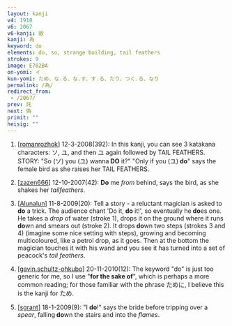 ```yaml
---
layout: kanji
v4: 1918
v6: 2067
v6-kanji: 毀
kanji: 為
keyword: do
elements: do, so, strange building, tail feathers
strokes: 9
image: E782BA
on-yomi: イ
kun-yomi: ため、な.る、な.す、す.る、たり、つく.る、なり
permalink: /為/
redirect_from:
 - /2067/
prev: 託
next: 偽
primit: ""
heisig: ""
---
```


1) [<a href="http://kanji.koohii.com/profile/romanrozhok">romanrozhok</a>] 12-3-2008(392): In this kanji, you can see 3 katakana characters: ソ, ユ, and then ユ again followed by TAIL FEATHERS. STORY: &quot;So (ソ) you (ユ) wanna<strong> DO</strong> it?&quot; &quot;Only if you (ユ)<strong> do</strong>&quot; says the female bird as she raises her TAIL FEATHERS.

2) [<a href="http://kanji.koohii.com/profile/zazen666">zazen666</a>] 12-10-2007(42): <strong>Do</strong> me <em>from</em> behind, says the bird, as she shakes her <em>tailfeathers</em>.

3) [<a href="http://kanji.koohii.com/profile/Alunalun">Alunalun</a>] 11-8-2009(20): Tell a story - a reluctant magician is asked to<strong> do</strong> a trick. The audience chant &#039;Do it,<strong> do</strong> it!&#039;, so eventually he<strong> do</strong>es one. He takes a <em>drop</em> of water (stroke 1), drops it on the ground where it runs<strong> do</strong>wn and smears out (stroke 2). It drops<strong> do</strong>wn two steps (strokes 3 and 4) (imagine some nice setting with steps), growing and becoming multicoloured, like a petrol drop, as it goes. Then at the bottom the magician touches it with his wand and you see it has turned into a set of peacock&#039;s <em>tail feathers</em>.

4) [<a href="http://kanji.koohii.com/profile/gavin.schultz-ohkubo">gavin.schultz-ohkubo</a>] 20-11-2010(12): The keyword &quot;do&quot; is just too generic for me, so I use &quot;<strong>for the sake of</strong>&quot;, which is perhaps a more common reading; for those familiar with the phrase ために, I believe this is the kanji for ため.

5) [<a href="http://kanji.koohii.com/profile/sgrant">sgrant</a>] 18-1-2009(9): &quot;I <strong>do</strong>!&quot; says the bride before tripping over a <em>spear</em>, falling<strong> do</strong>wn the stairs and into the <em>flames</em>.

